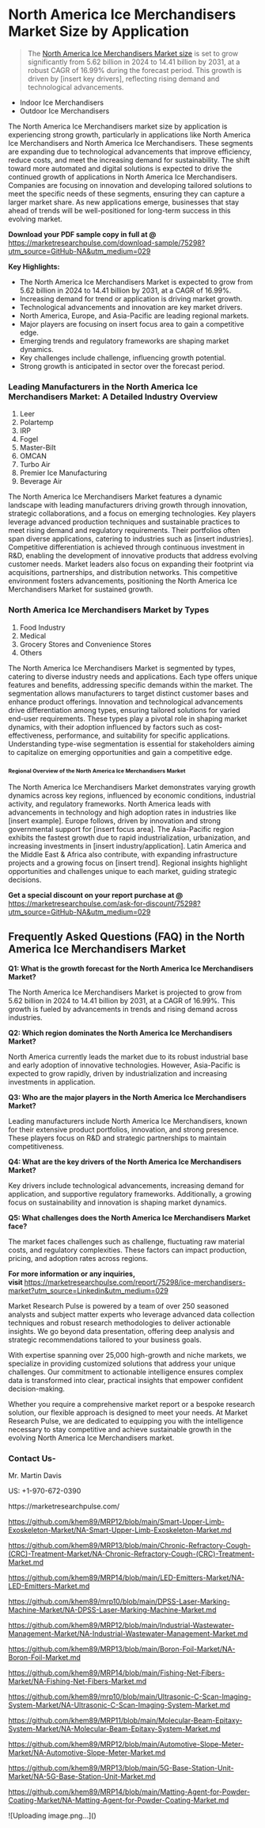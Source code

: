 <h1>North America Ice Merchandisers Market&nbsp;Size by Application</h1><blockquote><p>The <a href="https://marketresearchpulse.com/download-sample/75298?utm_source=GitHub-NA&amp;utm_medium=029">North America Ice Merchandisers Market size</a> is set to grow significantly from 5.62 billion in 2024 to 14.41 billion by 2031, at a robust CAGR of 16.99% during the forecast period. This growth is driven by [insert key drivers], reflecting rising demand and technological advancements.</p></blockquote><ul><li>Indoor Ice Merchandisers<li> Outdoor Ice Merchandisers</li></ul><p>The North America Ice Merchandisers market size by application is experiencing strong growth, particularly in applications like North America Ice Merchandisers and North America Ice Merchandisers. These segments are expanding due to technological advancements that improve efficiency, reduce costs, and meet the increasing demand for sustainability. The shift toward more automated and digital solutions is expected to drive the continued growth of applications in North America Ice Merchandisers. Companies are focusing on innovation and developing tailored solutions to meet the specific needs of these segments, ensuring they can capture a larger market share. As new applications emerge, businesses that stay ahead of trends will be well-positioned for long-term success in this evolving market.</p><p><strong>Download your PDF sample copy in full at @ </strong><a href="https://marketresearchpulse.com/download-sample/75298?utm_source=GitHub-NA&amp;utm_medium=029">https://marketresearchpulse.com/download-sample/75298?utm_source=GitHub-NA&amp;utm_medium=029</a></p><p><strong>Key Highlights: </strong></p><ul><li>The North America Ice Merchandisers Market is expected to grow from 5.62 billion in 2024 to 14.41 billion by 2031, at a CAGR of 16.99%.</li><li>Increasing demand for trend or application is driving market growth.</li><li>Technological advancements and innovation are key market drivers.</li><li>North America, Europe, and Asia-Pacific are leading regional markets.</li><li>Major players are focusing on insert focus area to gain a competitive edge.</li><li>Emerging trends and regulatory frameworks are shaping market dynamics.</li><li>Key challenges include challenge, influencing growth potential.</li><li>Strong growth is anticipated in sector over the forecast period.</li></ul><h3>Leading Manufacturers in the North America Ice Merchandisers Market: A Detailed Industry Overview</h3><ol><li>Leer</li><li>Polartemp</li><li>IRP</li><li>Fogel</li><li>Master-Bilt</li><li>OMCAN</li><li>Turbo Air</li><li>Premier Ice Manufacturing</li><li>Beverage Air</li></ol><div class="flex max-w-full flex-col flex-grow"><div class="min-h-8 text-message flex w-full flex-col items-end gap-2 whitespace-normal break-words [.text-message+&amp;]:mt-5" dir="auto" data-message-author-role="assistant" data-message-id="fd8432e4-4910-450d-b182-61b7bfb0a01f" data-message-model-slug="gpt-4o"><div class="flex w-full flex-col gap-1 empty:hidden first:pt-[3px]"><div class="markdown prose w-full break-words dark:prose-invert light"><p>The North America Ice Merchandisers Market features a dynamic landscape with leading manufacturers driving growth through innovation, strategic collaborations, and a focus on emerging technologies. Key players leverage advanced production techniques and sustainable practices to meet rising demand and regulatory requirements. Their portfolios often span diverse applications, catering to industries such as [insert industries]. Competitive differentiation is achieved through continuous investment in R&amp;D, enabling the development of innovative products that address evolving customer needs. Market leaders also focus on expanding their footprint via acquisitions, partnerships, and distribution networks. This competitive environment fosters advancements, positioning the North America Ice Merchandisers Market for sustained growth.</p></div></div></div></div><h3>North America Ice Merchandisers Market by Types</h3><ol><li>Food Industry<li> Medical<li> Grocery Stores and Convenience Stores<li> Others</li></ol><div class="flex max-w-full flex-col flex-grow"><div class="min-h-8 text-message flex w-full flex-col items-end gap-2 whitespace-normal break-words [.text-message+&amp;]:mt-5" dir="auto" data-message-author-role="assistant" data-message-id="084470be-0bb7-4664-bddf-5156b4f41249" data-message-model-slug="gpt-4o-mini"><div class="flex w-full flex-col gap-1 empty:hidden first:pt-[3px]"><div class="markdown prose w-full break-words dark:prose-invert light"><p>The North America Ice Merchandisers Market is segmented by types, catering to diverse industry needs and applications. Each type offers unique features and benefits, addressing specific demands within the market. The segmentation allows manufacturers to target distinct customer bases and enhance product offerings. Innovation and technological advancements drive differentiation among types, ensuring tailored solutions for varied end-user requirements. These types play a pivotal role in shaping market dynamics, with their adoption influenced by factors such as cost-effectiveness, performance, and suitability for specific applications. Understanding type-wise segmentation is essential for stakeholders aiming to capitalize on emerging opportunities and gain a competitive edge.</p></div></div></div></div><h3><span style="font-size: 11px;">Regional Overview of the North America Ice Merchandisers Market</span></h3><div class="flex max-w-full flex-col flex-grow"><div class="min-h-8 text-message flex w-full flex-col items-end gap-2 whitespace-normal break-words [.text-message+&amp;]:mt-5" dir="auto" data-message-author-role="assistant" data-message-id="e9038762-ce64-4e30-91c9-9bd413514231" data-message-model-slug="gpt-4o-mini"><div class="flex w-full flex-col gap-1 empty:hidden first:pt-[3px]"><div class="markdown prose w-full break-words dark:prose-invert light"><p>The North America Ice Merchandisers Market demonstrates varying growth dynamics across key regions, influenced by economic conditions, industrial activity, and regulatory frameworks. North America leads with advancements in technology and high adoption rates in industries like [insert example]. Europe follows, driven by innovation and strong governmental support for [insert focus area]. The Asia-Pacific region exhibits the fastest growth due to rapid industrialization, urbanization, and increasing investments in [insert industry/application]. Latin America and the Middle East &amp; Africa also contribute, with expanding infrastructure projects and a growing focus on [insert trend]. Regional insights highlight opportunities and challenges unique to each market, guiding strategic decisions.</p></div></div></div></div><p><strong>Get a special discount on your report purchase at @ </strong><a href="https://marketresearchpulse.com/ask-for-discount/75298?utm_source=GitHub-NA&amp;utm_medium=029">https://marketresearchpulse.com/ask-for-discount/75298?utm_source=GitHub-NA&amp;utm_medium=029</a></p><h2>Frequently Asked Questions (FAQ) in the North America Ice Merchandisers Market</h2><p><strong>Q1: What is the growth forecast for the North America Ice Merchandisers Market?</strong></p><p>The North America Ice Merchandisers Market is projected to grow from 5.62 billion in 2024 to 14.41 billion by 2031, at a CAGR of 16.99%. This growth is fueled by advancements in trends and rising demand across industries.</p><p><strong>Q2: Which region dominates the North America Ice Merchandisers Market?</strong></p><p>North America currently leads the market due to its robust industrial base and early adoption of innovative technologies. However, Asia-Pacific is expected to grow rapidly, driven by industrialization and increasing investments in application.</p><p><strong>Q3: Who are the major players in the North America Ice Merchandisers Market?</strong></p><p>Leading manufacturers include North America Ice Merchandisers, known for their extensive product portfolios, innovation, and strong presence. These players focus on R&amp;D and strategic partnerships to maintain competitiveness.</p><p><strong>Q4: What are the key drivers of the North America Ice Merchandisers Market?</strong></p><p>Key drivers include technological advancements, increasing demand for application, and supportive regulatory frameworks. Additionally, a growing focus on sustainability and innovation is shaping market dynamics.</p><p><strong>Q5: What challenges does the North America Ice Merchandisers Market face?</strong></p><p>The market faces challenges such as challenge, fluctuating raw material costs, and regulatory complexities. These factors can impact production, pricing, and adoption rates across regions.</p><p><strong>For more information or any inquiries, visit&nbsp;</strong><a href="https://marketresearchpulse.com/report/75298/ice-merchandisers-market?utm_source=Linkedin&utm_medium=029">https://marketresearchpulse.com/report/75298/ice-merchandisers-market?utm_source=Linkedin&utm_medium=029</a></p><p>Market Research Pulse is powered by a team of over 250 seasoned analysts and subject matter experts who leverage advanced data collection techniques and robust research methodologies to deliver actionable insights. We go beyond data presentation, offering deep analysis and strategic recommendations tailored to your business goals.</p><p>With expertise spanning over 25,000 high-growth and niche markets, we specialize in providing customized solutions that address your unique challenges. Our commitment to actionable intelligence ensures complex data is transformed into clear, practical insights that empower confident decision-making.</p><p>Whether you require a comprehensive market report or a bespoke research solution, our flexible approach is designed to meet your needs. At Market Research Pulse, we are dedicated to equipping you with the intelligence necessary to stay competitive and achieve sustainable growth in the evolving North America Ice Merchandisers market.</p><h3><strong>Contact Us-</strong></h3><p>Mr. Martin Davis</p><p>US: +1-970-672-0390</p><p>https://marketresearchpulse.com/</p><p><a href="https://github.com/khem89/MRP12/blob/main/Smart-Upper-Limb-Exoskeleton-Market/NA-Smart-Upper-Limb-Exoskeleton-Market.md">https://github.com/khem89/MRP12/blob/main/Smart-Upper-Limb-Exoskeleton-Market/NA-Smart-Upper-Limb-Exoskeleton-Market.md</a></p><p><a href="https://github.com/khem89/MRP13/blob/main/Chronic-Refractory-Cough-(CRC)-Treatment-Market/NA-Chronic-Refractory-Cough-(CRC)-Treatment-Market.md">https://github.com/khem89/MRP13/blob/main/Chronic-Refractory-Cough-(CRC)-Treatment-Market/NA-Chronic-Refractory-Cough-(CRC)-Treatment-Market.md</a></p><p><a href="https://github.com/khem89/MRP14/blob/main/LED-Emitters-Market/NA-LED-Emitters-Market.md">https://github.com/khem89/MRP14/blob/main/LED-Emitters-Market/NA-LED-Emitters-Market.md</a></p><p><a href="https://github.com/khem89/mrp10/blob/main/DPSS-Laser-Marking-Machine-Market/NA-DPSS-Laser-Marking-Machine-Market.md">https://github.com/khem89/mrp10/blob/main/DPSS-Laser-Marking-Machine-Market/NA-DPSS-Laser-Marking-Machine-Market.md</a></p><p><a href="https://github.com/khem89/MRP12/blob/main/Industrial-Wastewater-Management-Market/NA-Industrial-Wastewater-Management-Market.md">https://github.com/khem89/MRP12/blob/main/Industrial-Wastewater-Management-Market/NA-Industrial-Wastewater-Management-Market.md</a></p><p><a href="https://github.com/khem89/MRP13/blob/main/Boron-Foil-Market/NA-Boron-Foil-Market.md">https://github.com/khem89/MRP13/blob/main/Boron-Foil-Market/NA-Boron-Foil-Market.md</a></p><p><a href="https://github.com/khem89/MRP14/blob/main/Fishing-Net-Fibers-Market/NA-Fishing-Net-Fibers-Market.md">https://github.com/khem89/MRP14/blob/main/Fishing-Net-Fibers-Market/NA-Fishing-Net-Fibers-Market.md</a></p><p><a href="https://github.com/khem89/mrp10/blob/main/Ultrasonic-C-Scan-Imaging-System-Market/NA-Ultrasonic-C-Scan-Imaging-System-Market.md">https://github.com/khem89/mrp10/blob/main/Ultrasonic-C-Scan-Imaging-System-Market/NA-Ultrasonic-C-Scan-Imaging-System-Market.md</a></p><p><a href="https://github.com/khem89/MRP11/blob/main/Molecular-Beam-Epitaxy-System-Market/NA-Molecular-Beam-Epitaxy-System-Market.md">https://github.com/khem89/MRP11/blob/main/Molecular-Beam-Epitaxy-System-Market/NA-Molecular-Beam-Epitaxy-System-Market.md</a></p><p><a href="https://github.com/khem89/MRP12/blob/main/Automotive-Slope-Meter-Market/NA-Automotive-Slope-Meter-Market.md">https://github.com/khem89/MRP12/blob/main/Automotive-Slope-Meter-Market/NA-Automotive-Slope-Meter-Market.md</a></p><p><a href="https://github.com/khem89/MRP13/blob/main/5G-Base-Station-Unit-Market/NA-5G-Base-Station-Unit-Market.md">https://github.com/khem89/MRP13/blob/main/5G-Base-Station-Unit-Market/NA-5G-Base-Station-Unit-Market.md</a></p><p><a href="https://github.com/khem89/MRP14/blob/main/Matting-Agent-for-Powder-Coating-Market/NA-Matting-Agent-for-Powder-Coating-Market.md">https://github.com/khem89/MRP14/blob/main/Matting-Agent-for-Powder-Coating-Market/NA-Matting-Agent-for-Powder-Coating-Market.md</a></p>
![Uploading image.png…]()

